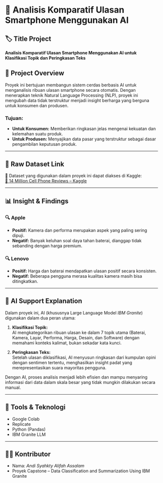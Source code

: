 # 📱 Analisis Komparatif Ulasan Smartphone Menggunakan AI

## 🏷️ Title Project
**Analisis Komparatif Ulasan Smartphone Menggunakan AI untuk Klasifikasi Topik dan Peringkasan Teks**

## 📝 Project Overview
Proyek ini bertujuan membangun sistem cerdas berbasis AI untuk menganalisis ribuan ulasan smartphone secara otomatis. Dengan menerapkan teknik Natural Language Processing (NLP), proyek ini mengubah data tidak terstruktur menjadi insight berharga yang berguna untuk konsumen dan produsen.

### Tujuan:
- **Untuk Konsumen:** Memberikan ringkasan jelas mengenai kekuatan dan kelemahan suatu produk.
- **Untuk Produsen:** Menyajikan data pasar yang terstruktur sebagai dasar pengambilan keputusan produk.

---

## 🔗 Raw Dataset Link
📂 Dataset yang digunakan dalam proyek ini dapat diakses di Kaggle:  
[🔗 14 Million Cell Phone Reviews – Kaggle](https://www.kaggle.com/datasets/masaladata/14-million-cell-phone-reviews/data?select=phone_user_review_file_3.csv)

---

## 📊 Insight & Findings

### 🔍 Apple
- **Positif:** Kamera dan performa merupakan aspek yang paling sering dipuji.
- **Negatif:** Banyak keluhan soal daya tahan baterai, dianggap tidak sebanding dengan harga premium.

### 🔍 Lenovo
- **Positif:** Harga dan baterai mendapatkan ulasan positif secara konsisten.
- **Negatif:** Beberapa pengguna merasa kualitas kamera masih bisa ditingkatkan.

---

## 🤖 AI Support Explanation

Dalam proyek ini, AI (khususnya Large Language Model *IBM Granite*) digunakan dalam dua peran utama:

1. **Klasifikasi Topik:**  
   AI mengkategorikan ribuan ulasan ke dalam 7 topik utama (Baterai, Kamera, Layar, Performa, Harga, Desain, dan Software) dengan memahami konteks kalimat, bukan sekadar kata kunci.

2. **Peringkasan Teks:**  
   Setelah ulasan diklasifikasi, AI menyusun ringkasan dari kumpulan opini dengan sentimen tertentu, menghasilkan insight padat yang merepresentasikan suara mayoritas pengguna.

Dengan AI, proses analisis menjadi lebih efisien dan mampu menyaring informasi dari data dalam skala besar yang tidak mungkin dilakukan secara manual.

---

## 🚀 Tools & Teknologi

- Google Colab
- Replicate
- Python (Pandas)
- IBM Granite LLM

---

## 🧑‍💻 Kontributor

- Nama: _Andi Syahkty Alifah Assalam_
- Proyek Capstone – Data Classification and Summarization Using IBM Granite
